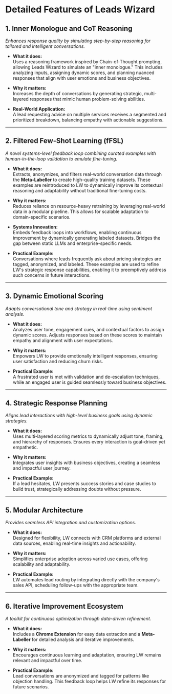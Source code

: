 # Detailed Features of Leads Wizard

## 1. Inner Monologue and CoT Reasoning  
_Enhances response quality by simulating step-by-step reasoning for tailored and intelligent conversations._

- **What it does:**  
  Uses a reasoning framework inspired by Chain-of-Thought prompting, allowing Leads Wizard to simulate an "inner monologue." This includes analyzing inputs, assigning dynamic scores, and planning nuanced responses that align with user emotions and business objectives.

- **Why it matters:**  
  Increases the depth of conversations by generating strategic, multi-layered responses that mimic human problem-solving abilities.

- **Real-World Application:**  
  A lead requesting advice on multiple services receives a segmented and prioritized breakdown, balancing empathy with actionable suggestions.

---

## 2. Filtered Few-Shot Learning (fFSL)  
_A novel systems-level feedback loop combining curated examples with human-in-the-loop validation to emulate fine-tuning._

- **What it does:**  
  Extracts, anonymizes, and filters real-world conversation data through the **Meta-Labeller** to create high-quality training datasets. These examples are reintroduced to LW to dynamically improve its contextual reasoning and adaptability without traditional fine-tuning costs.

- **Why it matters:**  
  Reduces reliance on resource-heavy retraining by leveraging real-world data in a modular pipeline. This allows for scalable adaptation to domain-specific scenarios.

- **Systems Innovation:**  
  Embeds feedback loops into workflows, enabling continuous improvement by dynamically generating labeled datasets. Bridges the gap between static LLMs and enterprise-specific needs.

- **Practical Example:**  
  Conversations where leads frequently ask about pricing strategies are tagged, anonymized, and labeled. These examples are used to refine LW's strategic response capabilities, enabling it to preemptively address such concerns in future interactions.

---

## 3. Dynamic Emotional Scoring  
_Adapts conversational tone and strategy in real-time using sentiment analysis._

- **What it does:**  
  Analyzes user tone, engagement cues, and contextual factors to assign dynamic scores. Adjusts responses based on these scores to maintain empathy and alignment with user expectations.

- **Why it matters:**  
  Empowers LW to provide emotionally intelligent responses, ensuring user satisfaction and reducing churn risks.

- **Practical Example:**  
  A frustrated user is met with validation and de-escalation techniques, while an engaged user is guided seamlessly toward business objectives.

---

## 4. Strategic Response Planning  
_Aligns lead interactions with high-level business goals using dynamic strategies._

- **What it does:**  
  Uses multi-layered scoring metrics to dynamically adjust tone, framing, and hierarchy of responses. Ensures every interaction is goal-driven yet empathetic.

- **Why it matters:**  
  Integrates user insights with business objectives, creating a seamless and impactful user journey.

- **Practical Example:**  
  If a lead hesitates, LW presents success stories and case studies to build trust, strategically addressing doubts without pressure.

---

## 5. Modular Architecture  
_Provides seamless API integration and customization options._

- **What it does:**  
  Designed for flexibility, LW connects with CRM platforms and external data sources, enabling real-time insights and actionability.

- **Why it matters:**  
  Simplifies enterprise adoption across varied use cases, offering scalability and adaptability.

- **Practical Example:**  
  LW automates lead routing by integrating directly with the company's sales API, scheduling follow-ups with the appropriate team.

---

## 6. Iterative Improvement Ecosystem  
_A toolkit for continuous optimization through data-driven refinement._

- **What it does:**  
  Includes a **Chrome Extension** for easy data extraction and a **Meta-Labeller** for detailed analysis and iterative improvements.

- **Why it matters:**  
  Encourages continuous learning and adaptation, ensuring LW remains relevant and impactful over time.

- **Practical Example:**  
  Lead conversations are anonymized and tagged for patterns like objection handling. This feedback loop helps LW refine its responses for future scenarios.
